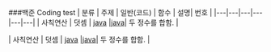 ###백준 Coding test
| 분류 | 주제 | 일반(코드) | 함수 | 설명| 번호 |
|---|---|---|---|---|---|
| 사칙연산 | 덧셈 | [java](https://www.acmicpc.net/source/51269765) |[java](https://www.acmicpc.net/source/51270503)| 두 정수를 합함. | 

| 사칙연산 | 덧셈 | [java](https://www.acmicpc.net/source/51269765) |[java](https://www.acmicpc.net/source/51270503)| 두 정수를 합함. | 